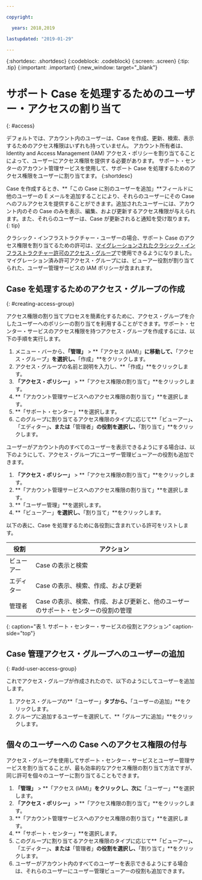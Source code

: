 ```yaml
---

copyright:

  years: 2018,2019

lastupdated: "2019-01-29"

---
```



{:shortdesc: .shortdesc}
{:codeblock: .codeblock}
{:screen: .screen}
{:tip: .tip}
{:important: .important}
{:new_window: target="_blank"}

# サポート Case を処理するためのユーザー・アクセスの割り当て
{: #access}

デフォルトでは、アカウント内のユーザーは、Case を作成、更新、検索、表示するためのアクセス権限はいずれも持っていません。 アカウント所有者は、Identity and Access Management (IAM) アクセス・ポリシーを割り当てることによって、ユーザーにアクセス権限を提供する必要があります。 サポート・センターのアカウント管理サービスを使用して、サポート Case を処理するためのアクセス権限をユーザーに割り当てます。 
{:shortdesc}

Case を作成するとき、**「この Case に別のユーザーを追加」**フィールドに他のユーザーの E メールを追加することにより、それらのユーザーにその Case へのフルアクセスを提供することができます。追加されたユーザーには、アカウント内のその Case のみを表示、編集、および更新するアクセス権限が与えられます。また、それらのユーザーは、Case が更新されると通知を受け取ります。
{: tip}

クラシック・インフラストラクチャー・ユーザーの場合、サポート Case のアクセス権限を割り当てるための許可は、[マイグレーションされたクラシック・インフラストラクチャー許可のアクセス・グループ](/docs/iam?topic=iam-predefined#predefined)で使用できるようになりました。マイグレーション済み許可アクセス・グループには、ビューアー役割が割り当てられた、ユーザー管理サービスの IAM ポリシーが含まれます。

## Case を処理するためのアクセス・グループの作成
{: #creating-access-group}

アクセス権限の割り当てプロセスを簡素化するために、アクセス・グループを介したユーザーへのポリシーの割り当てを利用することができます。サポート・センター・サービスのアクセス権限を持つアクセス・グループを作成するには、以下の手順を実行します。

1. メニュー・バーから、**「管理」** &gt; **「アクセス (IAM)」**に移動して、**「アクセス・グループ」**を選択し、**「作成」**をクリックします。 
2. アクセス・グループの名前と説明を入力し、**「作成」**をクリックします。 
3. **「アクセス・ポリシー」** > **「アクセス権限の割り当て」**をクリックします。
4. **「アカウント管理サービスへのアクセス権限の割り当て」**を選択します。
5. **「サポート・センター」**を選択します。
6. このグループに割り当てるアクセス権限のタイプに応じて**「ビューアー」**、**「エディター」**、または**「管理者」**の役割を選択し、**「割り当て」**をクリックします。

ユーザーがアカウント内のすべてのユーザーを表示できるようにする場合は、以下のようにして、アクセス・グループにユーザー管理ビューアーの役割も追加できます。

1. **「アクセス・ポリシー」** > **「アクセス権限の割り当て」**をクリックします。
2. **「アカウント管理サービスへのアクセス権限の割り当て」**を選択します。
3. **「ユーザー管理」**を選択します。
4. **「ビューアー」**を選択し、**「割り当て」**をクリックします。

以下の表に、Case を処理するために各役割に含まれている許可をリストします。

| 役割 | アクション | 
|--------|---------------|
|ビューアー  | Case の表示と検索 |
|エディター | Case の表示、検索、作成、および更新|
|管理者 | Case の表示、検索、作成、および更新と、他のユーザーのサポート・センターの役割の管理|
{: caption="表 1. サポート・センター・サービスの役割とアクション" caption-side="top"}

## Case 管理アクセス・グループへのユーザーの追加
{: #add-user-access-group} 

これでアクセス・グループが作成されたので、以下のようにしてユーザーを追加します。

1. アクセス・グループの**「ユーザー」**タブから、**「ユーザーの追加」**をクリックします。
2. グループに追加するユーザーを選択して、**「グループに追加」**をクリックします。

## 個々のユーザーへの Case へのアクセス権限の付与 

アクセス・グループを使用してサポート・センター・サービスとユーザー管理サービスを割り当てることが、最も効率的なアクセス権限の割り当て方法ですが、同じ許可を個々のユーザーに割り当てることもできます。 

1. **「管理」** &gt; **「アクセス (IAM)」**をクリックし、次に**「ユーザー」**を選択します。 
2. **「アクセス・ポリシー」** > **「アクセス権限の割り当て」**をクリックします。
3. **「アカウント管理サービスへのアクセス権限の割り当て」**を選択します。
4. **「サポート・センター」**を選択します。
5. このグループに割り当てるアクセス権限のタイプに応じて**「ビューアー」**、**「エディター」**、または**「管理者」**の役割を選択し、**「割り当て」**をクリックします。
6. ユーザーがアカウント内のすべてのユーザーを表示できるようにする場合は、それらのユーザーにユーザー管理ビューアーの役割も追加できます。 
